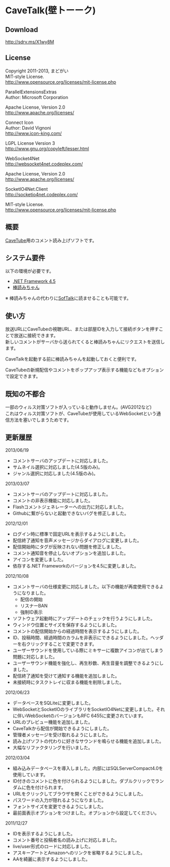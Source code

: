 CaveTalk(壁トーーク)
======================

Download
----------------
<http://sdrv.ms/X1wy8M>

License
-------

Copyright 2011-2013, まどがい  
MIT-style License.  
<http://www.opensource.org/licenses/mit-license.php>


ParallelExtensionsExtras  
Author: Microsoft Corporation  

Apache License, Version 2.0  
<http://www.apache.org/licenses/>


Connect Icon  
Author: David Vignoni  
<http://www.icon-king.com/>

LGPL License Version 3  
<http://www.gnu.org/copyleft/lesser.html>


WebSocket4Net  
<http://websocket4net.codeplex.com/>

Apache License, Version 2.0  
<http://www.apache.org/licenses/>


SocketIO4Net.Client  
<http://socketio4net.codeplex.com/>

MIT-style License.  
<http://www.opensource.org/licenses/mit-license.php>

概要
----

[CaveTube](http://gae.cavelis.net/)用のコメント読み上げソフトです。  

システム要件
------------

以下の環境が必要です。

* [.NET Framework 4.5](http://www.microsoft.com/ja-jp/download/details.aspx?id=30653)
* [棒読みちゃん](http://chi.usamimi.info/Program/Application/BouyomiChan/)

※ 棒読みちゃんの代わりに[SofTalk](http://www35.atwiki.jp/softalk/)に読ませることも可能です。

使い方
------

放送URLにCaveTubeの視聴URL、または部屋IDを入力して接続ボタンを押すことで放送に接続できます。  
新しいコメントがサーバから送られてくると棒読みちゃんにリクエストを送信します。

CaveTalkを起動する前に棒読みちゃんを起動しておくと便利です。

CaveTubeの新規配信やコメントをポップアップ表示する機能などもオプションで設定できます。

既知の不都合
------------
一部のウィルス対策ソフトが入っていると動作しません。(AVG2012など)  
これはウィルス対策ソフトが、CaveTubeが使用しているWebSocketという通信方法を塞いでしまうためです。

更新履歴
--------
2013/06/19
* コメントサーバのアップデートに対応しました。
* サムネイル選択に対応しました(4.5版のみ)。
* ジャンル選択に対応しました(4.5版のみ)。

2013/03/07
* コメントサーバのアップデートに対応しました。
* コメントの非表示機能に対応しました。
* Flashコメントジェネレーターへの出力に対応しました。
* Githubに繋がらないと起動できないバグを修正しました。

2012/12/01
* ログイン時に標準で固定URLを表示するようにしました。
* 配信終了通知を音声メッセージからダイアログに変更しました。
* 配信開始時にタグが反映されない問題を修正しました。
* コメント通知音を停止しないオプションを追加しました。
* アイコンを変更しました。
* 依存する.NET Frameworkのバージョンを4.5に変更しました。

2012/10/08
* コメントサーバの仕様変更に対応しました。以下の機能が再度使用できるようになりました。
	* 配信の開始
	* リスナーBAN
	* 強制ID表示
* ソフトウェア起動時にアップデートのチェックを行うようにしました。
* ウィンドウ位置とサイズを保存するようにしました。
* コメントの配信開始からの経過時間を表示するようにしました。
* ID、投稿時間、経過時間のカラムを非表示にできるようにしました。ヘッダーを右クリックすることで変更できます。
* ユーザーサウンドを使用している際にミキサーに複数アイコンが出てしまう問題に対応しました。
* ユーザーサウンド機能を強化し、再生秒数、再生音量を調整できるようにしました。
* 配信終了通知を受けて通知する機能を追加しました。
* 未接続時にタスクトレイに収まる機能を削除しました。

2012/06/23
* データベースをSQLiteに変更しました。
* WebSocketとSocketIOのライブラリをSocketIO4Netに変更しました。それに伴いWebSocketのバージョンもRFC 6455に変更されています。
* URLのプレビュー機能を追加しました。
* CaveTalkから配信が開始できるようにしました。
* 管理者メッセージを受け取れるようにしました。
* 読み上げソフトの代わりに好きなサウンドを鳴らせる機能を追加しました。
* 大幅なリファクタリングを行いました。

2012/03/04
* 組み込みデータベースを導入しました。内部にはSQLServerCompact4.0を使用しています。
* ID付きのコメントに色を付けられるようにしました。ダブルクリックでランダムに色を付けられます。
* URLをクリックしてブラウザを開くことができるようにしました。
* パスワードの入力が隠れるようになりました。
* フォントサイズを変更できるようにしました。
* 最前面表示オプションをつけました。オプションから設定してください。

2011/12/27
* IDを表示するようにしました。
* コメント番号と投稿者名の読み上げに対応しました。
* live/user形式のロードに対応しました。
* アスキーアートとAmazonへのリンクを省略するようにしました。
* AAを綺麗に表示するようにしました。

